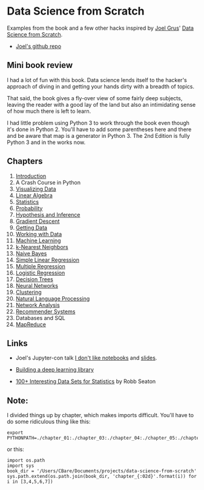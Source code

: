 # Data Science from Scratch

Examples from the book and a few other hacks inspired by [Joel Grus][3]' [Data Science from Scratch][1].

* [Joel's github repo][2]


## Mini book review

I had a lot of fun with this book. Data science lends itself to the hacker's approach of diving in and getting your hands dirty with a breadth of topics.

That said, the book gives a fly-over view of some fairly deep subjects, leaving the reader with a good lay of the land but also an  intimidating sense of how much there is left to learn.

I had little problem using Python 3 to work through the book even though it's done in Python 2. You'll have to add some parentheses here and there and be aware that map is a generator in Python 3. The 2nd Edition is fully Python 3 and in the works now.


## Chapters

01. [Introduction](chapter_01)
02. A Crash Course in Python
03. [Visualizing Data](chapter_03)
04. [Linear Algebra](chapter_04)
05. [Statistics](chapter_05)
06. [Probability](chapter_06)
07. [Hypothesis and Inference](chapter_07)
08. [Gradient Descent](chapter_08)
09. [Getting Data](chapter_09)
10. [Working with Data](chapter_10)
11. [Machine Learning](chapter_11)
12. [k-Nearest Neighbors](chapter_12)
13. [Naive Bayes](chapter_13)
14. [Simple Linear Regression](chapter_14)
15. [Multiple Regression](chapter_15)
16. [Logistic Regression](chapter_16)
17. [Decision Trees](chapter_17)
18. [Neural Networks](chapter_18)
19. [Clustering](chapter_19)
20. [Natural Language Processing](chapter_20)
21. [Network Analysis](chapter_21)
22. [Recommender Systems](chapter_22)
23. Databases and SQL
24. [MapReduce](chapter_24)


## Links

* Joel's Jupyter-con talk [I don't like notebooks](http://preview.pyvideo.org/jupytercon-2018/i-dont-like-notebooks-joel-grus-allen-institute-for-artificial-intelligence.html) and [slides](https://docs.google.com/presentation/d/1n2RlMdmv1p25Xy5thJUhkKGvjtV-dkAIsUXP-AL4ffI/edit#slide=id.g3b600ce1e2_0_0).

* [Building a deep learning library](https://www.youtube.com/watch?v=o64FV-ez6Gw)

* [100+ Interesting Data Sets for Statistics](http://rs.io/100-interesting-data-sets-for-statistics/) by Robb Seaton


## Note:

I divided things up by chapter, which makes imports difficult. You'll have
to do some ridiculous thing like this:

```
export PYTHONPATH=./chapter_01:./chapter_03:./chapter_04:./chapter_05:./chapter_06:./chapter_07
```

or this:

```
import os.path
import sys
book_dir = '/Users/CBare/Documents/projects/data-science-from-scratch'
sys.path.extend(os.path.join(book_dir, 'chapter_{:02d}'.format(i)) for i in [3,4,5,6,7])
```


[1]: http://shop.oreilly.com/product/0636920033400.do
[2]: https://github.com/joelgrus/data-science-from-scratch
[3]: http://joelgrus.com/
